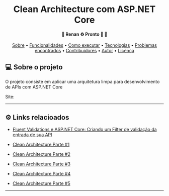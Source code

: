 <h1 align="center">
 Clean Architecture com ASP.NET Core
</h1>

<h4 align="center">
	🚧  Renan ♻️ Pronto 🚀 🚧
</h4>

<p align="center">
 <a href="#-sobre-o-projeto">Sobre</a> •
 <a href="#-funcionalidades">Funcionalidades</a> •
 <a href="#-como-executar-o-projeto">Como executar</a> •
 <a href="#-tecnologias">Tecnologias</a> •
 <a href="#-problemas-encontrados">Problemas encontrados</a> •
 <a href="#-contribuidores">Contribuidores</a> •
 <a href="#-autor">Autor</a> •
 <a href="#user-content--licença">Licença</a>
</p>

## 💻 Sobre o projeto

O projeto consiste em aplicar uma arquitetura limpa para desenvolvimento de APIs com ASP.NET Core

Site: 

---

## ⚙️ Links relacioados

- [Fluent Validations e ASP.NET Core: Criando um Filter de validação da entrada de sua API](https://www.luisdev.com.br/2020/07/24/fluent-validations-e-asp-net-core-criando-um-filter-de-validacao-da-entrada-de-sua-api/)

- [Clean Architecture Parte #1](https://www.luisdev.com.br/2020/09/29/clean-architecture-com-asp-net-core-parte-1/)
- [Clean Architecture Parte #2](https://www.luisdev.com.br/2020/10/05/clean-architecture-com-asp-net-core-parte-2/)
- [Clean Architecture Parte #3](https://www.luisdev.com.br/2020/12/23/clean-architecture-com-asp-net-core-parte-3/)
- [Clean Architecture Parte #4](https://www.luisdev.com.br/2021/03/07/clean-architecture-com-asp-net-core-parte-4/)
- [Clean Architecture Parte #5](https://www.luisdev.com.br/2021/03/15/clean-architecture-com-asp-net-core-parte-5/)
---
